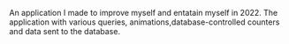 An application I made to improve myself and entatain myself in 2022. The application with various queries, animations,database-controlled counters and data sent to the database.
